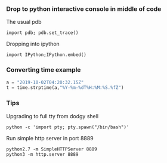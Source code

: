 ### Drop to python interactive console in middle of code

The usual pdb

```
import pdb; pdb.set_trace()
```

Dropping into ipython

```
import IPython;IPython.embed()
```

### Converting time example

```python
a = "2019-10-02T04:20:32.15Z"
t = time.strptime(a,"%Y-%m-%dT%H:%M:%S.%fZ") 
```
### Tips

Upgrading to full tty from dodgy shell

```
python -c 'import pty; pty.spawn("/bin/bash")'
```

Run simple http server in port 8889
```
python2.7 -m SimpleHTTPServer 8889
python3 -m http.server 8889
```